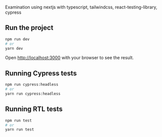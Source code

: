 Examination using nextjs with typescript, tailwindcss, react-testing-library, cypress

## Run the project

```bash
npm run dev
# or
yarn dev
```

Open [http://localhost:3000](http://localhost:3000) with your browser to see the result.

## Running Cypress tests

```bash
npm run cypress:headless
# or
yarn run cypress:headless
```
## Running RTL tests
```bash
npm run test
# or
yarn run test
```

